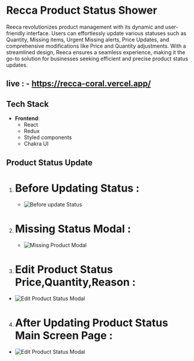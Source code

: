 # Recca Product Status Shower 

Reeca revolutionizes product management with its dynamic and user-friendly interface. Users can effortlessly update various statuses such as Quantity, Missing items, Urgent Missing alerts, Price Updates, and comprehensive modifications like Price and Quantity adjustments. With a streamlined design, Reeca ensures a seamless experience, making it the go-to solution for businesses seeking efficient and precise product status updates.

## live : - https://recca-coral.vercel.app/


## Tech Stack

- **Frontend**:
  - React
  - Redux
  - Styled components
  - Chakra UI
 

 ## Product Status Update

1. # Before Updating Status :
 
   - ![Before update Status](https://github.com/Rinkesh375/Recca/assets/107518782/c15a237c-c6a1-47af-a303-b773289d5fe9)
  


2. # Missing Status Modal :
   - ![Missing Product Modal](https://github.com/Rinkesh375/Recca/assets/107518782/f70f9aef-d614-4790-b53b-9e3832b80398)
  
   

3. # Edit Product Status Price,Quantity,Reason :
  - ![Edit Product Status Modal](https://github.com/Rinkesh375/Recca/assets/107518782/363f94a9-3dfc-4eaa-a815-c737f3451957)

    

4. # After Updating Product Status Main Screen Page :
  - ![Edit Product Status Modal](https://github.com/Rinkesh375/Recca/assets/107518782/b54d8d9b-ff33-4659-91c7-2372ed748d3b)
